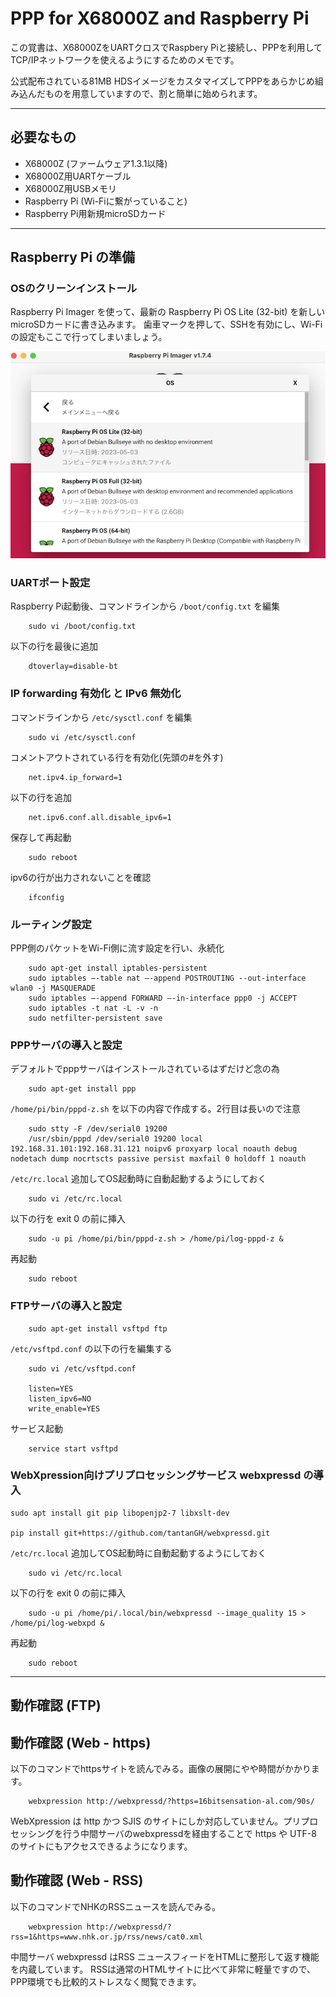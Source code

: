 # PPP for X68000Z and Raspberry Pi

この覚書は、X68000ZをUARTクロスでRaspbery Piと接続し、PPPを利用してTCP/IPネットワークを使えるようにするためのメモです。

公式配布されている81MB HDSイメージをカスタマイズしてPPPをあらかじめ組み込んだものを用意していますので、割と簡単に始められます。

---

## 必要なもの

* X68000Z (ファームウェア1.3.1以降)
* X68000Z用UARTケーブル
* X68000Z用USBメモリ
* Raspberry Pi (Wi-Fiに繋がっていること)
* Raspberry Pi用新規microSDカード

---

## Raspberry Pi の準備

### OSのクリーンインストール

Raspberry Pi Imager を使って、最新の Raspberry Pi OS Lite (32-bit) を新しいmicroSDカードに書き込みます。
歯車マークを押して、SSHを有効にし、Wi-Fiの設定もここで行ってしまいましょう。

<img src='images/raspios.png'/>

### UARTポート設定

Raspberry Pi起動後、コマンドラインから `/boot/config.txt` を編集

        sudo vi /boot/config.txt

以下の行を最後に追加

        dtoverlay=disable-bt

### IP forwarding 有効化 と IPv6 無効化

コマンドラインから `/etc/sysctl.conf` を編集

        sudo vi /etc/sysctl.conf

コメントアウトされている行を有効化(先頭の#を外す)

        net.ipv4.ip_forward=1 

以下の行を追加

        net.ipv6.conf.all.disable_ipv6=1 

保存して再起動

        sudo reboot

ipv6の行が出力されないことを確認

        ifconfig

### ルーティング設定

PPP側のパケットをWi-Fi側に流す設定を行い、永続化

        sudo apt-get install iptables-persistent
        sudo iptables –-table nat –-append POSTROUTING --out-interface wlan0 -j MASQUERADE
        sudo iptables –-append FORWARD –-in-interface ppp0 -j ACCEPT
        sudo iptables -t nat -L -v -n
        sudo netfilter-persistent save

### PPPサーバの導入と設定

デフォルトでpppサーバはインストールされているはずだけど念の為

        sudo apt-get install ppp

`/home/pi/bin/pppd-z.sh` を以下の内容で作成する。2行目は長いので注意

        sudo stty -F /dev/serial0 19200
        /usr/sbin/pppd /dev/serial0 19200 local 192.168.31.101:192.168.31.121 noipv6 proxyarp local noauth debug nodetach dump nocrtscts passive persist maxfail 0 holdoff 1 noauth

`/etc/rc.local` 追加してOS起動時に自動起動するようにしておく

        sudo vi /etc/rc.local

以下の行を exit 0 の前に挿入

        sudo -u pi /home/pi/bin/pppd-z.sh > /home/pi/log-pppd-z &

再起動

        sudo reboot

### FTPサーバの導入と設定

        sudo apt-get install vsftpd ftp

`/etc/vsftpd.conf` の以下の行を編集する

        sudo vi /etc/vsftpd.conf

        listen=YES
        listen_ipv6=NO
        write_enable=YES

サービス起動

        service start vsftpd

### WebXpression向けプリプロセッシングサービス webxpressd の導入

    sudo apt install git pip libopenjp2-7 libxslt-dev

    pip install git+https://github.com/tantanGH/webxpressd.git

`/etc/rc.local` 追加してOS起動時に自動起動するようにしておく

        sudo vi /etc/rc.local

以下の行を exit 0 の前に挿入

        sudo -u pi /home/pi/.local/bin/webxpressd --image_quality 15 > /home/pi/log-webxpd &

再起動

        sudo reboot

---

## 動作確認 (FTP)


## 動作確認 (Web - https)

以下のコマンドでhttpsサイトを読んでみる。画像の展開にやや時間がかかります。

        webxpression http://webxpressd/?https=16bitsensation-al.com/90s/

WebXpression は http かつ SJIS のサイトにしか対応していません。プリプロセッシングを行う中間サーバのwebxpressdを経由することで https や UTF-8 のサイトにもアクセスできるようになります。

## 動作確認 (Web - RSS)

以下のコマンドでNHKのRSSニュースを読んでみる。

        webxpression http://webxpressd/?rss=1&https=www.nhk.or.jp/rss/news/cat0.xml

中間サーバ webxpressd はRSS ニュースフィードをHTMLに整形して返す機能を内蔵しています。
RSSは通常のHTMLサイトに比べて非常に軽量ですので、PPP環境でも比較的ストレスなく閲覧できます。
